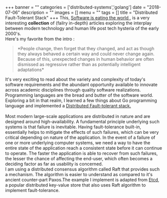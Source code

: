 +++
banner = ""
categories = ['distributed-systems','golang']
date = "2018-07-06"
description = ""
images = []
menu = ""
tags = []
title = "Distributed Fault-Tolerant Stack"
+++
This, <a href="https://breakingsmart.com/en/season-1/">Software is eating the world </a>, is a very interesting **collection** of (failry in-depth) articles exploring the interplay between modern technology and human life post tech hysteria of the early 2000's. 
<br>Here's my favorite from the intro :<br> 
<blockquote>*People change, then forget that they changed, and act as though they always behaved a certain way and could never change again. Because of this, unexpected changes in human behavior are often dismissed as regressive rather than as potentially intelligent adaptations*</blockquote>

It's very exciting to read about the variety and complexity of today's software requirements and the abundant opportunity available to innovate across academic disciplines through quality software realizations. Programming languages are the bread and butter of the software world. Exploring a bit in that realm, I learned a few things about Go programming language and implemented a <a href="https://github.com/DixitPatel/Distributed_Stack">Distributed Fault-tolerant stack. </a> <br><br>
Most modern large-scale applications are distributed in nature and are designed around high-availability. A fundamental principle underlying such systems is that failure is inevitable. Having fault-tolerance built-in, essentially helps to mitigate the effects of such failures, which can be very critical depending on nature of the application. In the event of a failure of one or more underlying computer systems, we need a way to have the entire state of the application reach a consistent state before it can continue to operate.
The faster the application is able to recover from such failures, the lesser the chance of affecting the end-user, which often becomes a deciding factor as far as usability is concerned. 
<br>
I am using a distributed consensus algorithm called Raft that provides such a mechanism. The algorithm is easier to understand as compared to it's ancient counter-part Paxos.The example I implement is adapted from <a href="https://github.com/coreos/etcd">Etcd</a>, a popular distributed key-value store that also uses Raft algorithm to implement fault-tolerance.

